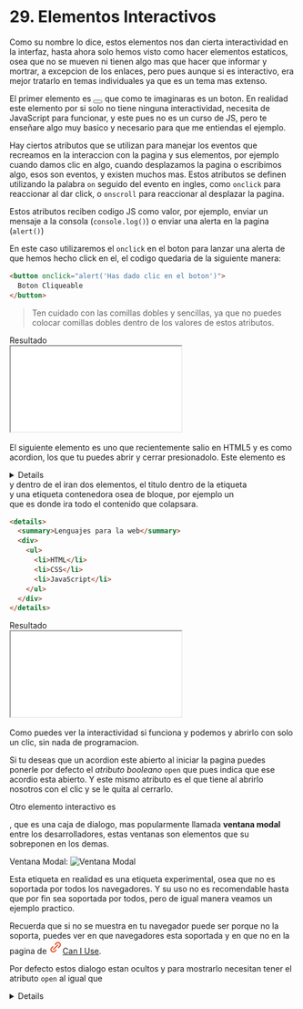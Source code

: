 # 29. Elementos Interactivos

Como su nombre lo dice, estos elementos nos dan cierta interactividad en la interfaz, hasta ahora solo hemos visto como hacer elementos estaticos, osea que no se mueven ni tienen algo mas que hacer que informar y mortrar, a excepcion de los enlaces, pero pues aunque si es interactivo, era mejor tratarlo en temas individuales ya que es un tema mas extenso.

El primer elemento es <code><button></button></code> que como te imaginaras es un boton. En realidad este elemento por si solo no tiene ninguna interactividad, necesita de JavaScript para funcionar, y este pues no es un curso de JS, pero te enseñare algo muy basico y necesario para que me entiendas el ejemplo.

Hay ciertos atributos que se utilizan para manejar los eventos que recreamos en la interaccion con la pagina y sus elementos, por ejemplo cuando damos clic en algo, cuando desplazamos la pagina o escribimos algo, esos son eventos, y existen muchos mas. Estos atributos se definen utilizando la palabra <code>on</code> seguido del evento en ingles, como <code>onclick</code> para reaccionar al dar click, o <code>onscroll</code> para reaccionar al desplazar la pagina.

Estos atributos reciben codigo JS como valor, por ejemplo, enviar un mensaje a la consola (<code>console.log()</code>) o enviar una alerta en la pagina (<code>alert()</code>)

En este caso utilizaremos el <code>onclick</code> en el boton para lanzar una alerta de que hemos hecho click en el, el codigo quedaria de la siguiente manera:

```html
<button onclick="alert('Has dado clic en el boton')">
  Boton Cliqueable
</button>
```

<blockquote>
  Ten cuidado con las comillas dobles y sencillas, ya que no puedes colocar comillas dobles dentro de los valores de estos atributos.
</blockquote>

<div class="iframe">
<div class="iframe-title">Resultado</div>
<iframe src="./iframes/interactivos.html"></iframe>
</div>

El siguiente elemento es uno que recientemente salio en HTML5 y es como acordion, los que tu puedes abrir y cerrar presionadolo. Este elemento es <code><details></details></code> y dentro de el iran dos elementos, el titulo dentro de la etiqueta <code><summary></summary></code> y una etiqueta contenedora osea de bloque, por ejemplo un <code><div></code> que es donde ira todo el contenido que colapsara.

```html
<details>
  <summary>Lenguajes para la web</summary>
  <div>
    <ul>
      <li>HTML</li>
      <li>CSS</li>
      <li>JavaScript</li>
    </ul>
  </div>
</details>
```

<div class="iframe">
<div class="iframe-title">Resultado</div>
<iframe src="./iframes/interactivos2.html"></iframe>
</div>

Como puedes ver la interactividad si funciona y podemos y abrirlo con solo un clic, sin nada de programacion.

Si tu deseas que un acordion este abierto al iniciar la pagina puedes ponerle por defecto el *atributo  booleano* <code>open</code> que pues indica que ese acordio esta abierto. Y este mismo atributo es el que tiene al abrirlo nosotros con el clic y se le quita al cerrarlo.

Otro elemento interactivo es <code><dialog></dialog></code>, que es una caja de dialogo, mas popularmente llamada **ventana modal** entre los desarrolladores, estas ventanas son elementos que su sobreponen en los demas.

Ventana Modal:
<img src="https://i.postimg.cc/bJRt27vJ/ventana-modal.png" alt="Ventana Modal" title="Ventana Modal">

Esta etiqueta en realidad es una etiqueta experimental, osea que no es soportada por todos los navegadores. Y su uso no es recomendable hasta que por fin sea soportada por todos, pero de igual manera veamos un ejemplo practico.

Recuerda que si no se muestra en tu navegador puede ser porque no la soporta, puedes ver en que navegadores esta soportada y en que no en la pagina de <a href="https://caniuse.com/?search=dialog" target="_blank" rel="nofollow"><img src="./img/link.svg">Can I Use</a>.

Por defecto estos dialogo estan ocultos y para mostrarlo necesitan tener el atributo <code>open</code> al igual que <code><details></code>.

```html
<dialog open>Esta es una ventana de dialogo</dialog>
```

<div class="iframe">
<div class="iframe-title">Resultado</div>
<iframe src="./iframes/interactivos3.html"></iframe>
</div>

Como puedes ver, pues es una simple caja centrada y con un border, como mencione antes, es experimental y no se recomienda su uso aun, es preferible hacerlo con los otros elementos HTML y CSS, ya que puedes hacer muchas cosas mas.

<div class="pagination">
  <a href="#/enlaces-y-protocolos-especiales" class="pagination-button">← Enlaces y protocolos especiales</a>
  <a href="#/audio-y-video" class="pagination-button">Audio y video →</a>
</div>